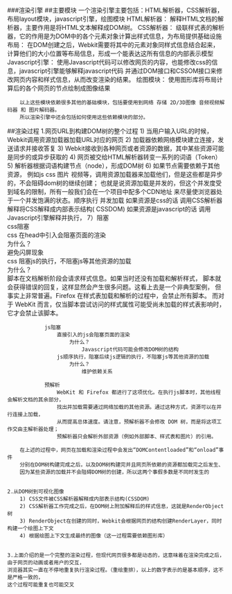 ###渲染引擎
##主要模块
	一个渲染引擎主要包括：HTML解析器，CSS解析器，布局layout模块，javascript引擎，绘图模块
		HTML解析器：	解释HTML文档的解析器，主要作用是将HTML文本解释成DOM树。
		CSS解析器：	   	级联样式表的解析器，它的作用是为DOM中的各个元素对象计算出样式信息，为布局提供基础设施
		布局：			在DOM创建之后，Webkit需要将其中的元素对象同样式信息结合起来，
						计算他们的大小位置等布局信息，形成一个能表达这所有信息的内部表示模型
		Javascript引擎：	使用Javascript代码可以修改网页的内容，也能修改css的信息，javascript引擎能够解释javascript代码
						并通过DOM接口和CSSOM接口来修改网页内容和样式信息，从而改变渲染的结果。
		绘图模块：		使用图形库将布局计算后的各个网页的节点绘制成图像结果
		
		以上这些模块依赖很多其他的基础模块，包括要使用到网络 存储 2D/3D图像 音频视频解码器 和 图片解码器。
		所以渲染引擎中还会包括如何使用这些依赖模块的部分。
	
	
##渲染过程
	1.网页URL到构建DOM树的整个过程
		 1) 当用户输入URL的时候，Webkit调用资源加载器加载URL对应的网页
		 2) 加载器依赖网络模块建立连接，发送请求并接收答复
		 3) Webkit接收到各种网页或者资源的数据，其中某些资源可能是同步的或异步获取的
		 4) 网页被交给HTML解析器转变一系列的词语（Token）
		 5) 解析器根据词语构建节点（node），形成DOM树
		 6) 如果节点需要依赖于其他资源，
		 		例如js css 图片 视频等，调用资源加载器来加载他们，但是这些都是异步的，不会阻碍dom树的继续创建；
		 						也就是说资源加载是并发的，但这个并发度受到域名的限制，所有一般我们会在一个项目中配多个CDN地址
		 						来尽量使浏览器处于一个并发饱满的状态。顺序执行  并发加载
		 		如果资源是css的话
		 						调用CSS解析器解释将CSS解释成内部表示结构(	CSSDOM)
		 		如果资源是javascript的话
		 						调用Javascript引擎解释并执行，
		7）阻塞		
				css阻塞																										
					css 在head中引入会阻塞页面的渲染	
						为什么？			
							避免闪屏现象												
					css 阻塞js的执行，不阻塞js等其他资源的加载	
						为什么？											
							脚本在文档解析阶段会请求样式信息。如果当时还没有加载和解析样式，
							脚本就会获得错误的回复，这样显然会产生很多问题。这看上去是一个非典型案例，
							但事实上非常普遍。Firefox 在样式表加载和解析的过程中，会禁止所有脚本。
							而对于 WebKit 而言，仅当脚本尝试访问的样式属性可能受尚未加载的样式表影响时，它才会禁止该脚本。
																																
				js阻塞
					直接引入的js会阻塞页面的渲染
						为什么？
							Javascript代码可能会修改DOM树的结构
					js顺序执行，阻塞后续js逻辑的执行，不阻塞js等其他资源的加载
						为什么？
							维护依赖关系
						
				预解析
					WebKit 和 Firefox 都进行了这项优化。在执行js脚本时，其他线程会解析文档的其余部分，
					找出并加载需要通过网络加载的其他资源。通过这种方式，资源可以在并行连接上加载，
					从而提高总体速度。请注意，预解析器不会修改 DOM 树，而是将这项工作交由主解析器处理；
					预解析器只会解析外部资源（例如外部脚本、样式表和图片）的引用。
					
		在上述的过程中，网页在加载和渲染过程中会发出“DOMContentloaded”和“onload”事件
		分别在DOM树构建完成之后，以及DOM树构建完并且网页所依赖的资源都加载完之后发生、
		因为某些资源的加载并不会阻碍DOM树的创建，所以这两个事假多数是不同时发生的
	
	
	2.从DOM树到可视化图像
		1) CSS文件被CSS解析器解释成内部表示结构(CSSDOM)
		2) CSS解析器工作完成之后，在DOM树上附加解释后的样式信息，这就是RenderObject树
		3) RenderObject在创建的同时，Webkit会根据网页的结构创建RenderLayer，同时构建一个绘图上下文
		4) 根据绘图上下文生成最终的图像（这一过程需要依赖图形库）
		 

	3.上面介绍的是一个完整的渲染过程，但现代网页很多都是动态的，这意味着在渲染完成之后，由于网页的动画或者用户的交互，
	浏览器其实一直在不停地重复执行渲染过程。（重绘重排），以上的数字表示的是基本顺序，这不是严格一致的，
	这个过程可能重复也可能交叉

	
	
	

			
	  
